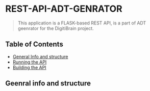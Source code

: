 # REST-API-ADT-GENRATOR
> This application is a FLASK-based REST API, is a part of ADT geenrator for the DigitiBrain project. 

## Table of Contents

* [General Info and structure](#general-information)
* [Running the API](#running-api)
* [Building the API](#build-api)


## Geenral info and structure




